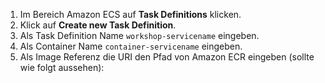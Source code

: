 1. Im Bereich Amazon ECS auf **Task Definitions** klicken.
2. Klick auf **Create new Task Definition**.
3. Als Task Definition Name ``workshop-servicename`` eingeben.
4. Als Container Name ``container-servicename`` eingeben.
5. Als Image Referenz die URI den Pfad von Amazon ECR eingeben (sollte wie folgt aussehen):